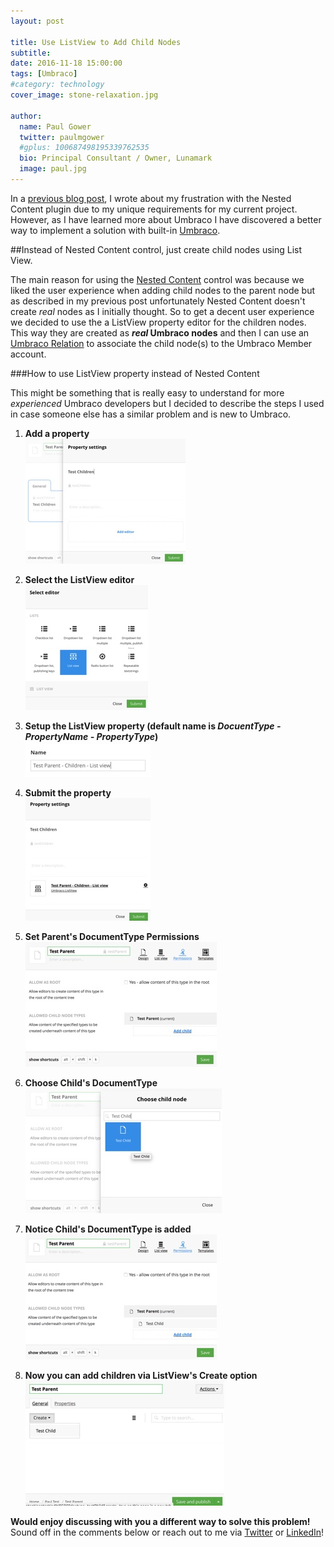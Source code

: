 ```yaml
---
layout: post

title: Use ListView to Add Child Nodes
subtitle: 
date: 2016-11-18 15:00:00
tags: [Umbraco]
#category: technology
cover_image: stone-relaxation.jpg

author:
  name: Paul Gower
  twitter: paulmgower
  #gplus: 100687498195339762535 
  bio: Principal Consultant / Owner, Lunamark
  image: paul.jpg
---
```


In a [previous blog post](/Frustration-with-Umbraco-Nested-Content.html), I wrote about my frustration with the Nested Content plugin due to my unique requirements for my current project.  However, as I have learned more about Umbraco I have discovered a better way to implement a solution with built-in [Umbraco](//umbraco.com).

##Instead of Nested Content control, just create child nodes using List View.

The main reason for using the [Nested Content](//our.umbraco.org/projects/backoffice-extensions/nested-content/) control was because we liked the user experience when adding child nodes to the parent node but as described in my previous post unfortunately Nested Content doesn't create _real_ nodes as I initially thought.  So to get a decent user experience we decided to use the a ListView property editor for the children nodes.  This way they are created as **_real_ Umbraco nodes** and then I can use an [Umbraco Relation](//umbraco.com/follow-us/blog-archive/2012/12/7/getting-to-know-umbraco-relations/) to associate the child node(s) to the Umbraco Member account.

###How to use ListView property instead of Nested Content

This might be something that is really easy to understand for more _experienced_ Umbraco developers but I decided to describe the steps I used in case someone else has a similar problem and is new to Umbraco.

1. **Add a property**    
[![Add a property](/images/articles/2016-11-26-01-add-property_thumb.jpg)][add-property]

2. **Select the ListView editor**    
[![ListView property](/images/articles/2016-11-26-02-listview-property-editor_thumb.jpg)][select-listview]

3. **Setup the ListView property (default name is _DocuentType - PropertyName - PropertyType_)**    
[![ListView property](/images/articles/2016-11-26-03-listview-property-default-name_thumb.jpg)][setup-listview]

4. **Submit the property**  
[![ListView property](/images/articles/2016-11-26-04-listview-property-set_thumb.jpg)][submit-property]

5. **Set Parent's DocumentType Permissions**  
[![ListView property](/images/articles/2016-11-26-05-permissions_thumb.jpg)][parent-permissions]

6. **Choose Child's DocumentType**  
[![ListView property](/images/articles/2016-11-26-06-permissions-child_thumb.jpg)][choose-child]

7. **Notice Child's DocumentType is added**  
[![ListView property](/images/articles/2016-11-26-07-permissions-child-added_thumb.jpg)][child-added]

8. **Now you can add children via ListView's Create option**  
[![ListView property](/images/articles/2016-11-26-08-listview-example-child_thumb.jpg)][child-create-available]

[add-property]: /images/articles/2016-11-26-01-add-property.jpg "Click to see larger screenshot"
[select-listview]: /images/articles/2016-11-26-02-listview-property-editor.jpg "Click to see larger screenshot"
[setup-listview]: /images/articles/2016-11-26-03-listview-property-default-name.jpg "Click to see larger screenshot"
[submit-property]: /images/articles/2016-11-26-04-listview-property-set.jpg "Click to see larger screenshot"
[parent-permissions]: /images/articles/2016-11-26-05-permissions.jpg "Click to see larger screenshot"
[choose-child]: /images/articles/2016-11-26-06-permissions-child.jpg "Click to see larger screenshot"
[child-added]: /images/articles/2016-11-26-07-permissions-child-added.jpg "Click to see larger screenshot"
[child-create-available]: /images/articles/2016-11-26-08-listview-example-child.jpg "Click to see larger screenshot"

**Would enjoy discussing with you a different way to solve this problem!**  Sound off in the comments below or reach out to me via [Twitter](//twitter.com/paulmgower) or [LinkedIn](//linkedin.com/in/pmgower)!